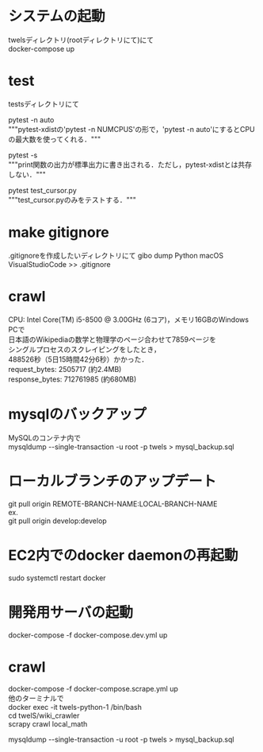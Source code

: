 # システムの起動
twelsディレクトリ(rootディレクトリにて)にて  
docker-compose up  

# test
testsディレクトリにて  

pytest -n auto  
"""pytest-xdistの'pytest -n NUMCPUS'の形で，'pytest -n auto'にするとCPUの最大数を使ってくれる．"""  

pytest -s  
"""print関数の出力が標準出力に書き出される．ただし，pytest-xdistとは共存しない．"""

pytest test_cursor.py  
"""test_cursor.pyのみをテストする．"""

# make gitignore
.gitignoreを作成したいディレクトリにて
gibo dump Python macOS VisualStudioCode >> .gitignore

# crawl
CPU: Intel Core(TM) i5-8500 @ 3.00GHz (6コア)，メモリ16GBのWindows PCで  
日本語のWikipediaの数学と物理学のページ合わせて7859ページを  
シングルプロセスのスクレイピングをしたとき，  
488526秒（5日15時間42分6秒）かかった．  
request_bytes: 2505717 (約2.4MB)  
response_bytes: 712761985 (約680MB)  

# mysqlのバックアップ  
MySQLのコンテナ内で  
mysqldump --single-transaction -u root -p twels > mysql_backup.sql  

# ローカルブランチのアップデート  
git pull origin REMOTE-BRANCH-NAME:LOCAL-BRANCH-NAME  
ex.  
git pull origin develop:develop  

# EC2内でのdocker daemonの再起動  
sudo systemctl restart docker  

# 開発用サーバの起動
docker-compose -f docker-compose.dev.yml up  

# crawl
docker-compose -f docker-compose.scrape.yml up  
他のターミナルで  
docker exec -it twels-python-1 /bin/bash  
cd twelS/wiki_crawler  
scrapy crawl local_math  


mysqldump --single-transaction -u root -p twels > mysql_backup.sql  
